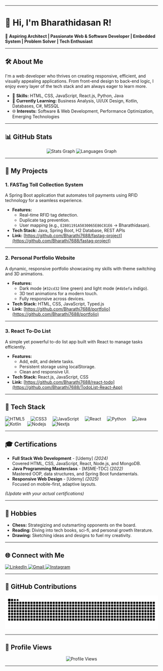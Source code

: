 
---

# 👋 Hi, I'm Bharathidasan R!

🚀 **Aspiring Architect | Passionate Web & Software Developer  |  Embedded System |  Problem Solver  |  Tech Enthusiast**

---

## 🛠️ About Me
I'm a web developer who thrives on creating responsive, efficient, and visually appealing applications. From front-end design to back-end logic, I enjoy every layer of the tech stack and am always eager to learn more.

- 🌟 **Skills:** HTML, CSS, JavaScript, React.js, Python, Java
- 📘 **Currently Learning:** Business Analysis, UI/UX Design, Kotlin, Databases, C#, MSSQL
- 🌐 **Interests:** Software & Web Development, Performance Optimization, Emerging Technologies  

---

## 📊 GitHub Stats
<div align="center">
  <img src="https://github-readme-stats.vercel.app/api?username=Bharathi7688&hide_title=false&hide_rank=false&show_icons=true&include_all_commits=true&count_private=true&disable_animations=false&theme=radical&locale=en&hide_border=false" height="150" alt="Stats Graph" />
  <img src="https://github-readme-stats.vercel.app/api/top-langs?username=Bharathi7688&locale=en&hide_title=false&layout=compact&card_width=320&langs_count=5&theme=radical&hide_border=false" height="150" alt="Languages Graph" />
</div>

---

## 🚗 My Projects

### 1. FASTag Toll Collection System
A Spring Boot application that automates toll payments using RFID technology for a seamless experience.

- **Features:**
  - Real-time RFID tag detection.
  - Duplicate tag prevention.
  - User mapping (e.g., `E2801191A5030065E86C81E6` → Bharathidasan).
- **Tech Stack:** Java, Spring Boot, H2 Database, REST APIs  
- **Link:** [https://github.com/Bharathi7688/fastag-project](https://github.com/Bharathi7688/fastag-project)  
---

### 2. Personal Portfolio Website
A dynamic, responsive portfolio showcasing my skills with theme switching and 3D animations.

- **Features:**
  - Dark mode (`#32cd32` lime green) and light mode (`#4b5efa` indigo).
  - 3D text animations for a modern touch.
  - Fully responsive across devices.
- **Tech Stack:** HTML, CSS, JavaScript, Typed.js  
- **Link:** [https://github.com/Bharathi7688/portfolio](https://github.com/Bharathi7688/portfolio) 

---

### 3. React To-Do List
A simple yet powerful to-do list app built with React to manage tasks efficiently.

- **Features:**
  - Add, edit, and delete tasks.
  - Persistent storage using localStorage.
  - Clean and responsive UI.
- **Tech Stack:** React.js, JavaScript, CSS  
- **Link:** [https://github.com/Bharathi7688/react-todo](https://github.com/Bharathi7688/TodoList-React-App)   

---

## 🧰 Tech Stack
<div align="left">
  <img src="https://cdn.jsdelivr.net/gh/devicons/devicon/icons/html5/html5-original.svg" height="30" alt="HTML5" />
  <img width="12" />
  <img src="https://cdn.jsdelivr.net/gh/devicons/devicon/icons/css3/css3-original.svg" height="30" alt="CSS3" />
  <img width="12" />
  <img src="https://cdn.jsdelivr.net/gh/devicons/devicon/icons/javascript/javascript-original.svg" height="30" alt="JavaScript" />
  <img width="12" />
  <img src="https://cdn.jsdelivr.net/gh/devicons/devicon/icons/react/react-original.svg" height="30" alt="React" />
  <img width="12" />
  <img src="https://cdn.jsdelivr.net/gh/devicons/devicon/icons/python/python-original.svg" height="30" alt="Python" />
  <img width="12" />
  <img src="https://cdn.jsdelivr.net/gh/devicons/devicon/icons/java/java-original.svg" height="30" alt="Java" />
  <img width="12" />
  <img src="https://cdn.jsdelivr.net/gh/devicons/devicon/icons/kotlin/kotlin-original.svg" height="30" alt="Kotlin" />
  <img width="12" />
  <img src="https://cdn.jsdelivr.net/gh/devicons/devicon/icons/nodejs/nodejs-original.svg" height="30" alt="Nodejs" />
  <img width="12" />
  <img src="https://cdn.jsdelivr.net/gh/devicons/devicon/icons/nextjs/nextjs-original.svg" height="30" alt="Nextjs" />
</div>

---

## 🎓 Certifications
- **Full Stack Web Development** - [Udemy] *(2024)*  
  Covered HTML, CSS, JavaScript, React, Node.js, and MongoDB.  
- **Java Programming Masterclass** - [MSME-TDC] *(2022)*  
  Mastered OOP, data structures, and Spring Boot fundamentals.  
- **Responsive Web Design** - [Udemy] *(2025)*  
  Focused on mobile-first, adaptive layouts.  

*(Update with your actual certifications)*

---

## 🎨 Hobbies
- **Chess:** Strategizing and outsmarting opponents on the board.  
- **Reading:** Diving into tech books, sci-fi, and personal growth literature.  
- **Drawing:** Sketching ideas and designs to fuel my creativity.  

---

## 🌐 Connect with Me
<div align="left">
  <a href="https://www.linkedin.com/in/bharathi-dasan-r/" target="_blank">
    <img src="https://img.shields.io/static/v1?message=LinkedIn&logo=linkedin&label=&color=0077B5&logoColor=white&labelColor=&style=for-the-badge" height="35" alt="LinkedIn" />
  </a>
  <a href="mailto:bharathiraj7688@gmail.com" target="_blank">
    <img src="https://img.shields.io/static/v1?message=Gmail&logo=gmail&label=&color=D14836&logoColor=white&labelColor=&style=for-the-badge" height="35" alt="Gmail" />
  </a>
  <a href="https://www.instagram.com/bharathi_.r._/" target="_blank">
    <img src="https://img.shields.io/static/v1?message=Instagram&logo=instagram&label=&color=E4405F&logoColor=white&labelColor=&style=for-the-badge" height="35" alt="Instagram" />
  </a>
</div>

---

## 🐍 GitHub Contributions
<div align="center">
  <img src="https://github.com/Bharathi7688/Bharathi7688/raw/output/github-contribution-grid-snake-dark.svg" alt="Snake Animation" />
</div>

---

## 👀 Profile Views
<div align="center">
  <img src="https://profile-counter.glitch.me/Bharathi7688/count.svg" alt="Profile Views" />
</div>

---

